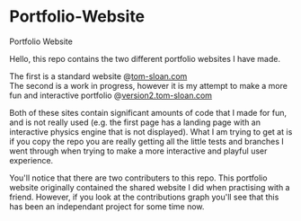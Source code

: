 # Portfolio-Website
Portfolio Website

Hello, this repo contains the two different portfolio websites I have made. 

The first is a standard website @[tom-sloan.com](http://tom-portfolio-website.s3-website-us-east-1.amazonaws.com) \
The second is a work in progress, however it is my attempt to make a more fun and interactive portfolio @[version2.tom-sloan.com](https://version2.tom-sloan.com) 

Both of these sites contain significant amounts of code that I made for fun, and is not really used (e.g. the first page has a landing page with an interactive physics engine that is not displayed). What I am trying to get at is if you copy the repo you are really getting all the little tests and branches I went through when trying to make a more interactive and playful user experience.


You'll notice that there are two contributers to this repo. This portfolio website originally contained the shared website I did when practising with a friend. However, if you look at the contributions graph you'll see that this has been an independant project for some time now.
